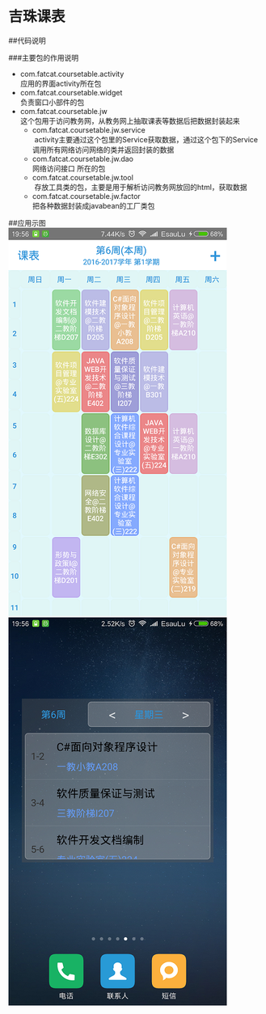 吉珠课表
==========

##代码说明

###主要包的作用说明
* com.fatcat.coursetable.activity<br>
应用的界面activity所在包
* com.fatcat.coursetable.widget<br>
负责窗口小部件的包
* com.fatcat.coursetable.jw<br>
这个包用于访问教务网，从教务网上抽取课表等数据后把数据封装起来<br>
  * com.fatcat.coursetable.jw.service<br>
  activity主要通过这个包里的Service获取数据，通过这个包下的Service调用所有网络访问网络的类并返回封装的数据<br>
  * com.fatcat.coursetable.jw.dao<br>
  网络访问接口 所在的包<br>
  * com.fatcat.coursetable.jw.tool<br>
  存放工具类的包，主要是用于解析访问教务网放回的html，获取数据<br>
  * com.fatcat.coursetable.jw.factor<br>
   把各种数据封装成javabean的工厂类包<br>
  
##应用示图
![](https://github.com/EsauLu/CourseTable/raw/master/CaseImg/Screenshot01.png)
![](https://github.com/EsauLu/CourseTable/raw/master/CaseImg/Screenshot02.png)
